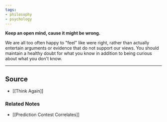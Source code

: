 ```yaml
---
tags:
- philosophy
- psychology
---
```

**Keep an open mind, cause it might be wrong.**

We are all too often happy to "feel" like were right, rather than actually entertain arguments or evidence that do not support our views. You should maintain a healthy doubt for what you know in addition to being curious about what you don't know. 

---

## Source
- [[Think Again]]

### Related Notes
- [[Prediction Contest Correlates]]